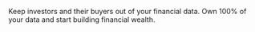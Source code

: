 Keep investors and their buyers out of your financial data. Own 100% of your data and start building financial wealth.
